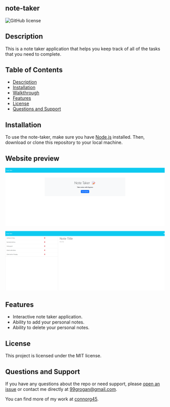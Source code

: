 ## note-taker
![GitHub license](https://img.shields.io/badge/license-MIT-blue.svg)

## Description

This is a note taker application that helps you keep track of all of the tasks that you need to complete.

## Table of Contents

- [Description](#Description)
- [Installation](#installation)
- [Walkthrough](Walkthrough)
- [Features](#features)
- [License](#license)
- [Questions and Support](#questions-and-support)

## Installation

To use the note-taker, make sure you have [Node.js](https://nodejs.org/) installed. Then, download or clone this repository to your local machine.

## Website preview

![Homepage preview](./public/assets/images/localhost_3001_homepage.png)

![Notespage preview](./public/assets/images/localhost_3001_notes.png)

## Features

- Interactive note taker application.
- Ability to add your personal notes.
- Ability to delete your personal notes.

## License

This project is licensed under the MIT license.

## Questions and Support

If you have any questions about the repo or need support, please [open an issue](https://github.com/connorg45/note-taker/issues) or contact me directly at 99grogan@gmail.com.

You can find more of my work at [connorg45](https://github.com/connorg45/).